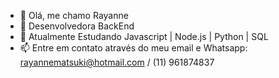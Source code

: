 - 👋 Olá, me chamo Rayanne
- 👀 Desenvolvedora BackEnd
- 🌱 Atualmente Estudando Javascript | Node.js | Python | SQL
- 📫  Entre em contato através do meu email e Whatsapp: rayannematsuki@hotmail.com / (11) 961874837
